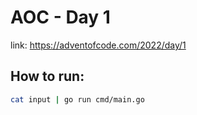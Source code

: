 # AOC - Day 1
link: <https://adventofcode.com/2022/day/1>

## How to run:
~~~ bash
cat input | go run cmd/main.go
~~~
